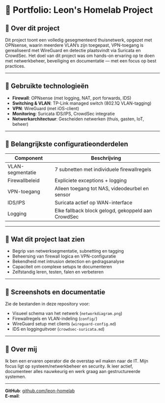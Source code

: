 # 💼 Portfolio: Leon's Homelab Project

## 📌 Over dit project

Dit project toont een volledig gesegmenteerd thuisnetwerk, opgezet met OPNsense, waarin meerdere VLAN’s zijn toegepast, VPN-toegang is gerealiseerd met WireGuard en detectie plaatsvindt via Suricata en CrowdSec. Het doel van dit project was om hands-on ervaring op te doen met netwerkbeheer, beveiliging en documentatie — met een focus op best practices.

---

## 🧱 Gebruikte technologieën

- **Firewall**: OPNsense (met logging, NAT, port forwards, IDS)
- **Switching & VLAN**: TP-Link managed switch (802.1Q VLAN-tagging)
- **VPN**: WireGuard (met iOS-client)
- **Monitoring**: Suricata IDS/IPS, CrowdSec integratie
- **Netwerkarchitectuur**: Gescheiden netwerken (thuis, gasten, IoT, beheer)

---

## 📁 Belangrijkste configuratieonderdelen

| Component       | Beschrijving                                         |
|------------------|------------------------------------------------------|
| VLAN-segmentatie | 7 subnetten met individuele firewallregels           |
| Firewallbeleid   | Expliciete exceptions + logging    |
| VPN-toegang      | Alleen toegang tot NAS, videodeurbel en sensor       |
| IDS/IPS          | Suricata actief op WAN-interface                     |
| Logging          | Elke fallback block gelogd, gekoppeld aan CrowdSec  |

---

## 🧠 Wat dit project laat zien

- Begrip van netwerksegmentatie, subnetting en tagging
- Beheersing van firewall logica en VPN-configuratie
- Bekendheid met intrusion detection en gedragsanalyse
- Capaciteit om complexe setups te documenteren
- Zelfstandig leren, testen, falen en verbeteren

---

## 📸 Screenshots en documentatie

Zie de bestanden in deze repository voor:
- Visueel schema van het netwerk (`networkdiagram.png`)
- Firewallregels en VLAN-indeling (`config/`)
- WireGuard setup met clients (`wireguard-config.md`)
- IDS en logginguitvoer (`crowdsec-suricata.md`)

---

## 📝 Over mij

Ik ben een ervaren operator die de overstap wil maken naar de IT. Mijn focus ligt op systeem/netwerkbeheer en security. Ik leer actief, documenteer alles nauwkeurig en werk graag aan gestructureerde systemen.

---

**GitHub**: [github.com/leon-homelab](https://github.com/leon-homelab)  
**E-mail**: 
